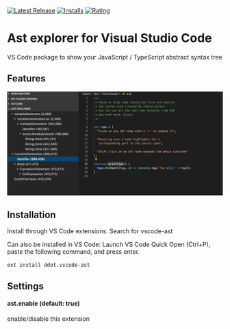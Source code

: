 [![Latest Release](https://vsmarketplacebadge.apphb.com/version-short/ddot.vscode-ast.svg)](https://marketplace.visualstudio.com/items?itemName=ddot.vscode-ast)
[![Installs](https://vsmarketplacebadge.apphb.com/installs/ddot.vscode-ast.svg)](https://marketplace.visualstudio.com/items?itemName=ddot.vscode-ast)
[![Rating](https://vsmarketplacebadge.apphb.com/rating-short/ddot.vscode-ast.svg)](https://marketplace.visualstudio.com/items?itemName=ddot.vscode-ast#review-details)

# Ast explorer for Visual Studio Code

VS Code package to show your JavaScript / TypeScript abstract syntax tree

## Features

![feature](https://raw.githubusercontent.com/Jetsly/vscode-ast/master/images/feature.png)

## Installation

Install through VS Code extensions. Search for vscode-ast

Can also be installed in VS Code: Launch VS Code Quick Open (Ctrl+P), paste the following command, and press enter.

```
ext install ddot.vscode-ast
```

## Settings

#### ast.enable (default: true)
enable/disable this extension